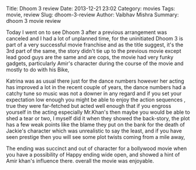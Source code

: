 Title: Dhoom 3 review
Date: 2013-12-21 23:02
Category: movies
Tags: movie, review
Slug: dhoom-3-review
Author: Vaibhav Mishra
Summary: dhoom 3 movie review

Today I went on to see Dhoom 3 after a previous arrangement was
 canceled and I had
a lot of unplanned time, for the uninitiated Dhoom 3
is part of a very successful movie
franchise and as the title suggest, it's the 3rd part of
 the same, the story didn't tie up
to the previous movie except lead good guys are the same
and are cops, the movie had very funky gadgets, particularly Amir's
character during the course of the movie and mostly to do with his Bike,

Katrina was as usual there just for the dance numbers however her
acting has improved a lot in the recent couple of years, the dance numbers
had a catchy tune so music was not a downer in any regard and if you set your expectation
low enough you might be able to enjoy the action sequences
, true they were far-fetched but acted well enough that
if you engross yourself in the acting especially Mr.Khan's then maybe you would be able
to shed a tear or two, I myself did it when they showed the back-story,
the plot has a few weak points like the blame they put on the bank for the
death of Jackie's character which was unrealistic to say the least,
and if you have seen prestige then you will see some plot twists coming from a mile away,


The ending was succinct and out of character for a bollywood movie when you
have a possibility of Happy ending wide open, and showed a hint of Amir khan's
influence there. overall the movie was enjoyable.